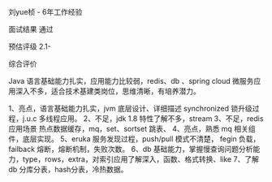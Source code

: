 
刘yue桢 - 6年工作经验

面试结果 通过

预估评级 2.1-

综合评价

Java 语言基础能力扎实，应用能力比较弱，redis、db 、spring cloud 微服务应用深入不多，适合技术基建类岗位，思维清晰，有培养潜力。

1、亮点，语言基础能力扎实，jvm 底层设计、详细描述 synchronized 锁升级过程，j.u.c 多线程应用。
2、不足，jdk 1.8 特性了解不多，stream
3、不足，redis 应用场景 热点数据缓存，mq，set、sortset 跳表、
4、亮点，熟悉 mq 相关组件，底层实现。
5、eruka 服务发现过程，push/pull 模式不清楚，
fegin 负载，failback 熔断，熔断机制，失败次数。
6、db 基础能力，掌握慢查询问题分析能力，type，rows，extra，对索引应用了解深入，函数、格式转换、like
7、了解 db 分库分表，hash分表，冷热数据。








